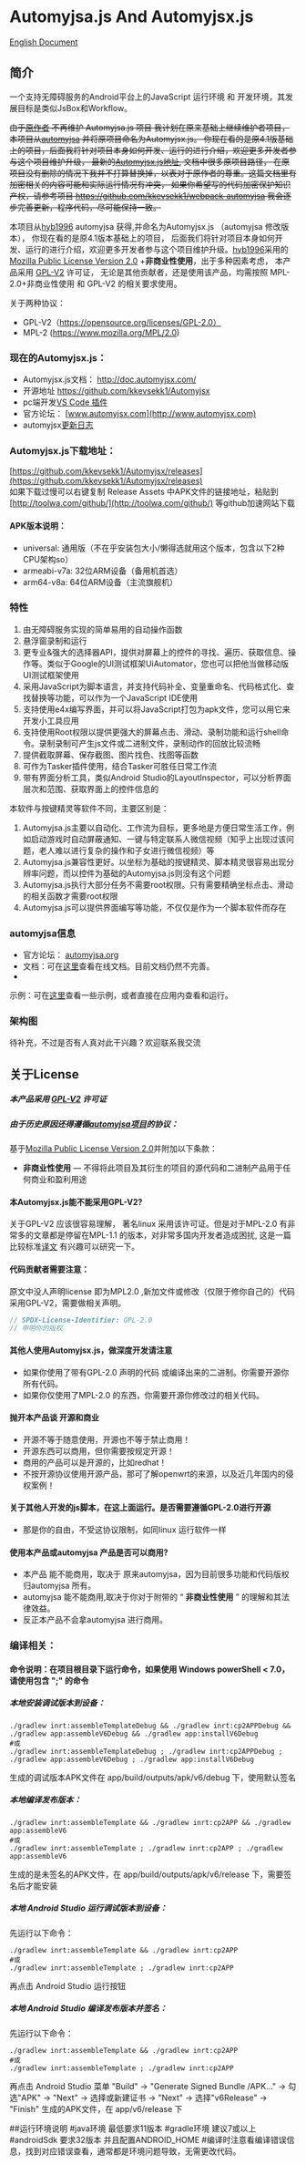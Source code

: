 # Automyjsa.js And Automyjsx.js

[English Document](README_en.md)

## 简介

一个支持无障碍服务的Android平台上的JavaScript 运行环境 和 开发环境，其发展目标是类似JsBox和Workflow。

~~由于[原作者](https://github.com/hyb1996) 不再维护 Automyjsa.js 项目
我计划在原来基础上继续维护者项目，本项目从[automyjsa](https://github.com/hyb1996/Automyjsa.js) 并将原项目命名为Automyjsx.js。
你现在看的是原4.1版基础上的项目，后面我将针对项目本身如何开发、运行的进行介绍，欢迎更多开发者参与这个项目维护升级，
最新的[Automyjsx.js地址](https://github.com/kkevsekk1/Automyjsx), 文档中很多原项目路径，
在原项目没有删除的情况下我并不打算替换掉，以表对于原作者的尊重。这篇文档里有加密相关的内容可能和实际运行情况有冲突，
如果你希望写的代码加密保护知识产权，请参考项目 https://github.com/kkevsekk1/webpack-automyjsa
我会逐步完善更新，程序代码，尽可能保持一致。~~

本项目从[hyb1996](https://github.com/hyb1996/Automyjsa.js) automyjsa 获得,并命名为Automyjsx.js （automyjsa 修改版本），
你现在看的是原4.1版本基础上的项目，
后面我们将针对项目本身如何开发、运行的进行介绍，欢迎更多开发者参与这个项目维护升级。[hyb1996](https://github.com/hyb1996/Automyjsa.js)采用的
[Mozilla Public License Version 2.0](https://github.com/hyb1996/NoRootScriptDroid/blob/master/LICENSE.md)
+**非商业性使用**，出于多种因素考虑， 本产品采用 [GPL-V2](https://opensource.org/licenses/GPL-2.0) 许可证，
无论是其他贡献者，还是使用该产品，均需按照 MPL-2.0+非商业性使用 和 GPL-V2 的相关要求使用。

关于两种协议：

* GPL-V2（https://opensource.org/licenses/GPL-2.0）
* MPL-2 (https://www.mozilla.org/MPL/2.0)

### 现在的Automyjsx.js：

* Automyjsx.js文档： http://doc.automyjsx.com/
* 开源地址  https://github.com/kkevsekk1/Automyjsx
* pc端开发[VS Code 插件](https://marketplace.visualstudio.com/items?itemName=aaroncheng.auto-js-vsce-fixed)
* 官方论坛： [www.automyjsx.com](http://www.automyjsx.com)
* automyjsx[更新日志](CHANGELOG.md)

### Automyjsx.js下载地址：
[https://github.com/kkevsekk1/Automyjsx/releases](https://github.com/kkevsekk1/Automyjsx/releases)  
如果下载过慢可以右键复制 Release Assets 中APK文件的链接地址，粘贴到 [http://toolwa.com/github/](http://toolwa.com/github/) 等github加速网站下载

#### APK版本说明：
- universal: 通用版（不在乎安装包大小/懒得选就用这个版本，包含以下2种CPU架构so）
- armeabi-v7a: 32位ARM设备（备用机首选）
- arm64-v8a: 64位ARM设备（主流旗舰机）

### 特性

1. 由无障碍服务实现的简单易用的自动操作函数
2. 悬浮窗录制和运行
3. 更专业&强大的选择器API，提供对屏幕上的控件的寻找、遍历、获取信息、操作等。类似于Google的UI测试框架UiAutomator，您也可以把他当做移动版UI测试框架使用
4. 采用JavaScript为脚本语言，并支持代码补全、变量重命名、代码格式化、查找替换等功能，可以作为一个JavaScript IDE使用
5. 支持使用e4x编写界面，并可以将JavaScript打包为apk文件，您可以用它来开发小工具应用
6. 支持使用Root权限以提供更强大的屏幕点击、滑动、录制功能和运行shell命令。录制录制可产生js文件或二进制文件，录制动作的回放比较流畅
7. 提供截取屏幕、保存截图、图片找色、找图等函数
8. 可作为Tasker插件使用，结合Tasker可胜任日常工作流
9. 带有界面分析工具，类似Android Studio的LayoutInspector，可以分析界面层次和范围、获取界面上的控件信息的

本软件与按键精灵等软件不同，主要区别是：

1. Automyjsa.js主要以自动化、工作流为目标，更多地是方便日常生活工作，例如启动游戏时自动屏蔽通知、一键与特定联系人微信视频（知乎上出现过该问题，老人难以进行复杂的操作和子女进行微信视频）等
2. Automyjsa.js兼容性更好。以坐标为基础的按键精灵、脚本精灵很容易出现分辨率问题，而以控件为基础的Automyjsa.js则没有这个问题
3. Automyjsa.js执行大部分任务不需要root权限。只有需要精确坐标点击、滑动的相关函数才需要root权限
4. Automyjsa.js可以提供界面编写等功能，不仅仅是作为一个脚本软件而存在

### automyjsa信息

* 官方论坛： [automyjsa.org](http://www.automyjsa.org)
* 文档：可在[这里](https://hyb1996.github.io/Automyjsa-Docs/)查看在线文档。目前文档仍然不完善。
*

示例：可在[这里](https://github.com/hyb1996/NoRootScriptDroid/tree/master/app/src/main/assets/sample)查看一些示例，或者直接在应用内查看和运行。

### 架构图

待补充，不过是否有人真对此干兴趣？欢迎联系我交流

## 关于License

##### 本产品采用 [GPL-V2](https://opensource.org/licenses/GPL-2.0) 许可证

##### 由于历史原因还得遵循[automyjsa项目](https://github.com/hyb1996/Automyjsa.js)的协议：

基于[Mozilla Public License Version 2.0](https://github.com/hyb1996/NoRootScriptDroid/blob/master/LICENSE.md)并附加以下条款：

* **非商业性使用** — 不得将此项目及其衍生的项目的源代码和二进制产品用于任何商业和盈利用途

#### 本Automyjsx.js能不能采用GPL-V2?

关于GPL-V2 应该很容易理解， 著名linux 采用该许可证。但是对于MPL-2.0 有非常多的文章都是停留在MPL-1.1 的版本，对非常多国内开发者造成困扰,
这是一篇比较标准[译文](https://github.com/rachelzhang1/MPL2.0_zh-CN/blob/93d2feec60d8b0b5a54a1843c866994af4610d4f/Mozilla_Public_License_2.0_Simplified_Chinese_Reference.txt)
有兴趣可以研究一下。

#### 代码贡献者需要注意：

原文中没人声明license 即为MPL2.0 ,新加文件或修改（仅限于修你自己的）代码采用GPL-V2，需要做相关声明。

``` java
// SPDX-License-Identifier: GPL-2.0
// 申明你的版权
```

#### 其他人使用Automyjsx.js，做深度开发请注意

* 如果你使用了带有GPL-2.0 声明的代码 或编译出来的二进制。你需要开源你所有代码。
* 如果你仅使用了MPL-2.0 的东西，你需要开源你修改过的相关代码。

#### 抛开本产品谈 开源和商业

* 开源不等于随意使用，开源也不等于禁止商用！
* 开源东西可以商用，但你需要按规定开源！
* 商用的产品可以是开源的，比如redhat！
* 不按开源协议使用开源产品，那可了解openwrt的来源，以及近几年国内的侵权案例！

#### 关于其他人开发的js脚本，在这上面运行。是否需要遵循GPL-2.0进行开源

* 那是你的自由，不受这协议限制，如同linux 运行软件一样

#### 使用本产品或automyjsa 产品是否可以商用?

* 本产品 能不能商用，取决于 原来automyjsa，因为目前很多功能和代码版权归automyjsa 所有。
* automyjsa 能不能商用,取决于你对于附带的 “ **非商业性使用** ” 的理解和其法律效益。
* 反正本产品不会拿automyjsa 进行商用。

### 编译相关：
####  命令说明：在项目根目录下运行命令，如果使用 Windows powerShell < 7.0，请使用包含 ";" 的命令

##### 本地安装调试版本到设备：
```shell
./gradlew inrt:assembleTemplateDebug && ./gradlew inrt:cp2APPDebug && ./gradlew app:assembleV6Debug && ./gradlew app:installV6Debug
#或
./gradlew inrt:assembleTemplateDebug ; ./gradlew inrt:cp2APPDebug ; ./gradlew app:assembleV6Debug ; ./gradlew app:installV6Debug
```
生成的调试版本APK文件在 app/build/outputs/apk/v6/debug 下，使用默认签名

##### 本地编译发布版本：
```shell
./gradlew inrt:assembleTemplate && ./gradlew inrt:cp2APP && ./gradlew app:assembleV6
#或
./gradlew inrt:assembleTemplate ; ./gradlew inrt:cp2APP ; ./gradlew app:assembleV6
```
生成的是未签名的APK文件，在 app/build/outputs/apk/v6/release 下，需要签名后才能安装

##### 本地 Android Studio 运行调试版本到设备：
先运行以下命令：

```shell
./gradlew inrt:assembleTemplate && ./gradlew inrt:cp2APP
#或
./gradlew inrt:assembleTemplate ; ./gradlew inrt:cp2APP
```

再点击 Android Studio 运行按钮

##### 本地 Android Studio 编译发布版本并签名：
先运行以下命令：

```shell
./gradlew inrt:assembleTemplate && ./gradlew inrt:cp2APP
#或
./gradlew inrt:assembleTemplate ; ./gradlew inrt:cp2APP
```

再点击 Android Studio 菜单 "Build" -> "Generate Signed Bundle /APK..." -> 勾选"APK" -> "Next" -> 选择或新建证书 -> "Next" -> 选择"v6Release" -> "Finish"
生成的APK文件，在 app/v6/release 下


##运行环境说明
    #java环境  最低要求11版本
    #gradle环境  建议7或以上
    #androidSdk  要求32版本 并且配置ANDROID_HOME
    #编译时注意看编译错误信息，找到对应错误查看，通常都是环境问题导致，无需更改代码。
